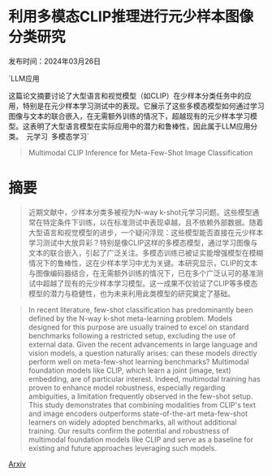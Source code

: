 # 利用多模态CLIP推理进行元少样本图像分类研究

发布时间：2024年03月26日

`LLM应用

这篇论文摘要讨论了大型语言和视觉模型（如CLIP）在少样本分类任务中的应用，特别是在元少样本学习测试中的表现。它展示了这些多模态模型如何通过学习图像与文本的联合嵌入，在无需额外训练的情况下，超越现有的元少样本学习模型。这表明了大型语言模型在实际应用中的潜力和鲁棒性，因此属于LLM应用分类。` `元学习` `多模态学习`

> Multimodal CLIP Inference for Meta-Few-Shot Image Classification

# 摘要

> 近期文献中，少样本分类多被视为N-way k-shot元学习问题。这些模型通常在特定条件下训练，以在标准测试中表现卓越，且不依赖外部数据。随着大型语言和视觉模型的进步，一个疑问浮现：这些模型能否直接在元少样本学习测试中大放异彩？特别是像CLIP这样的多模态模型，通过学习图像与文本的联合嵌入，引起了广泛关注。多模态训练已被证实能增强模型在模糊情况下的鲁棒性，这在少样本学习中尤为关键。本研究显示，CLIP的文本与图像编码器结合，在无需额外训练的情况下，已在多个广泛认可的基准测试中超越了现有的元少样本学习模型。这一成果不仅验证了CLIP等多模态模型的潜力与稳健性，也为未来利用此类模型的研究奠定了基础。

> In recent literature, few-shot classification has predominantly been defined by the N-way k-shot meta-learning problem. Models designed for this purpose are usually trained to excel on standard benchmarks following a restricted setup, excluding the use of external data. Given the recent advancements in large language and vision models, a question naturally arises: can these models directly perform well on meta-few-shot learning benchmarks? Multimodal foundation models like CLIP, which learn a joint (image, text) embedding, are of particular interest. Indeed, multimodal training has proven to enhance model robustness, especially regarding ambiguities, a limitation frequently observed in the few-shot setup. This study demonstrates that combining modalities from CLIP's text and image encoders outperforms state-of-the-art meta-few-shot learners on widely adopted benchmarks, all without additional training. Our results confirm the potential and robustness of multimodal foundation models like CLIP and serve as a baseline for existing and future approaches leveraging such models.

[Arxiv](https://arxiv.org/abs/2405.10954)